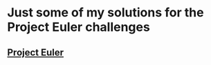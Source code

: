 # Just some of my solutions for the Project Euler challenges
## [Project Euler](https://projecteuler.net/)
